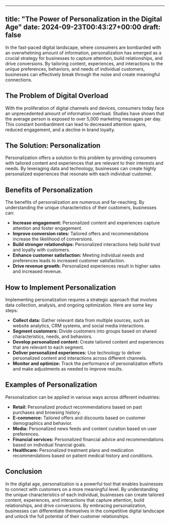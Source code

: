 
---
title: "The Power of Personalization in the Digital Age"
date: 2024-09-23T00:43:27+00:00
draft: false
---

In the fast-paced digital landscape, where consumers are bombarded with an overwhelming amount of information, personalization has emerged as a crucial strategy for businesses to capture attention, build relationships, and drive conversions. By tailoring content, experiences, and interactions to the unique preferences, behaviors, and needs of individual customers, businesses can effectively break through the noise and create meaningful connections.

## The Problem of Digital Overload

With the proliferation of digital channels and devices, consumers today face an unprecedented amount of information overload. Studies have shown that the average person is exposed to over 5,000 marketing messages per day. This constant bombardment can lead to decreased attention spans, reduced engagement, and a decline in brand loyalty.

## The Solution: Personalization

Personalization offers a solution to this problem by providing consumers with tailored content and experiences that are relevant to their interests and needs. By leveraging data and technology, businesses can create highly personalized experiences that resonate with each individual customer.

## Benefits of Personalization

The benefits of personalization are numerous and far-reaching. By understanding the unique characteristics of their customers, businesses can:

- **Increase engagement:** Personalized content and experiences capture attention and foster engagement.
- **Improve conversion rates:** Tailored offers and recommendations increase the likelihood of conversions.
- **Build stronger relationships:** Personalized interactions help build trust and loyalty with customers.
- **Enhance customer satisfaction:** Meeting individual needs and preferences leads to increased customer satisfaction.
- **Drive revenue growth:** Personalized experiences result in higher sales and increased revenue.

## How to Implement Personalization

Implementing personalization requires a strategic approach that involves data collection, analysis, and ongoing optimization. Here are some key steps:

- **Collect data:** Gather relevant data from multiple sources, such as website analytics, CRM systems, and social media interactions.
- **Segment customers:** Divide customers into groups based on shared characteristics, needs, and behaviors.
- **Develop personalized content:** Create tailored content and experiences that are relevant to each segment.
- **Deliver personalized experiences:** Use technology to deliver personalized content and interactions across different channels.
- **Monitor and optimize:** Track the performance of personalization efforts and make adjustments as needed to improve results.

## Examples of Personalization

Personalization can be applied in various ways across different industries:

- **Retail:** Personalized product recommendations based on past purchases and browsing history.
- **E-commerce:** Tailored offers and discounts based on customer demographics and behavior.
- **Media:** Personalized news feeds and content curation based on user preferences.
- **Financial services:** Personalized financial advice and recommendations based on individual financial goals.
- **Healthcare:** Personalized treatment plans and medication recommendations based on patient medical history and conditions.

## Conclusion

In the digital age, personalization is a powerful tool that enables businesses to connect with customers on a more meaningful level. By understanding the unique characteristics of each individual, businesses can create tailored content, experiences, and interactions that capture attention, build relationships, and drive conversions. By embracing personalization, businesses can differentiate themselves in the competitive digital landscape and unlock the full potential of their customer relationships.